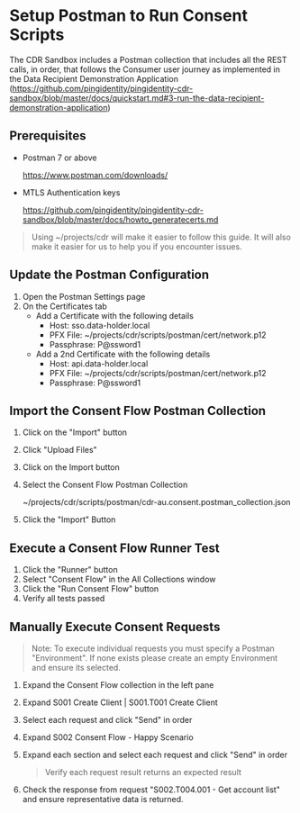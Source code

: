 # Setup Postman to Run Consent Scripts
The CDR Sandbox includes a Postman collection that includes all the REST calls, in order, that follows the Consumer user journey as implemented in the Data Recipient Demonstration Application (https://github.com/pingidentity/pingidentity-cdr-sandbox/blob/master/docs/quickstart.md#3-run-the-data-recipient-demonstration-application)

## Prerequisites

* Postman 7 or above

   https://www.postman.com/downloads/
* MTLS Authentication keys

   https://github.com/pingidentity/pingidentity-cdr-sandbox/blob/master/docs/howto_generatecerts.md

> Using ~/projects/cdr will make it easier to follow this guide. It will also make it easier for us to help you if you encounter issues.

## Update the Postman Configuration 
1. Open the Postman Settings page
2. On the Certificates tab
   * Add a Certificate with the following details
      * Host: sso.data-holder.local
      * PFX File: ~/projects/cdr/scripts/postman/cert/network.p12
      * Passphrase: P@ssword1
   * Add a 2nd Certificate with the following details
      * Host: api.data-holder.local
      * PFX File: ~/projects/cdr/scripts/postman/cert/network.p12
      * Passphrase: P@ssword1
      
## Import the Consent Flow Postman Collection
1. Click on the "Import" button
2. Click "Upload Files"
3. Click on the Import button
4. Select the Consent Flow Postman Collection

   ~/projects/cdr/scripts/postman/cdr-au.consent.postman_collection.json
5. Click the "Import" Button
   
## Execute a Consent Flow Runner Test
1. Click the "Runner" button
2. Select "Consent Flow" in the All Collections window
3. Click  the "Run Consent Flow" button
4. Verify all tests passed

## Manually Execute Consent Requests

> Note: To execute individual requests you must specify a Postman "Environment". If none exists please create an empty Environment and ensure its selected.

1. Expand the Consent Flow collection in the left pane
2. Expand S001 Create Client | S001.T001 Create Client
3. Select each request and click "Send" in order
4. Expand S002 Consent Flow - Happy Scenario
5. Expand each section and select each request and click "Send" in order
   > Verify each request result returns an expected result

6. Check the response from request "S002.T004.001 - Get account list" and ensure representative data is returned.
